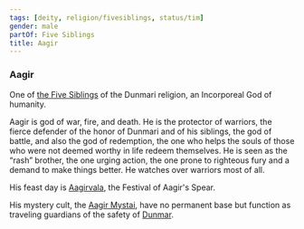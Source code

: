 ```yaml
---
tags: [deity, religion/fivesiblings, status/tim]
gender: male
partOf: Five Siblings
title: Aagir
---
```


### Aagir

One of [the Five Siblings](<../../../religions/five-siblings/five-siblings.md>) of the Dunmari religion, an Incorporeal God of humanity. 

Aagir is god of war, fire, and death. He is the protector of warriors, the fierce defender of the honor of Dunmari and of his siblings, the god of battle, and also the god of redemption, the one who helps the souls of those who were not deemed worthy in life redeem themselves. He is seen as the “rash” brother, the one urging action, the one prone to righteous fury and a demand to make things better. He watches over warriors most of all.

His feast day is [Aagirvala](<../../../../time/holidays-and-festivals/dunmari-festivals/aagirvala.md>), the Festival of Aagir's Spear. 

His mystery cult, the [Aagir Mystai](<../../../../groups/dunmari-mystery-cults/aagir-mystai.md>), have no permanent base but function as traveling guardians of the safety of [Dunmar](<../../../../gazetteer/greater-dunmar/realms/dunmar/dunmar.md>). 



